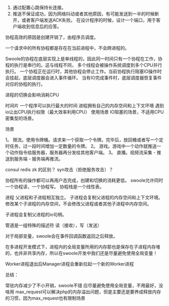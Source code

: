 1. 通过配置心跳保持长连接。
2. 推送不保证成功，因为网络抖动或者其他原因，有可能发送到一半的时候断开，或者客户端发送ACK失败。
在设计程序的时候，设计一个端口，用于客户端收到信息后的应答。


协程高效的原因是创建开销了，由程序员调度。

一个请求中的所有协程都是存在在当前进程中，不会跨进程的。


Swoole的协程在底层实现上是单线程的，因此同一时间只有一个协程在工作，协程的执行是串行的。这与线程不同，
多个线程会被操作系统调度到多个CPU并行执行。
一个协程正在运行时，其他协程会停止工作。当前协程执行阻塞IO操作时会挂起，底层调度器会进入事件循环。
当有IO完成事件时，底层调度器恢复事件对应的协程的执行。


进程的切换会影响消耗CPU

时间片  一个程序可以执行最大的时间
进程拥有自己的内存空间和上下文环境
遇到io让出CPU执行权限（最大效率利用CPU）
使用场景  IO阻塞的场景，不适用CPU密集型的场景。



场景

1。 限流。使用令牌桶。请求来一个获取一个令牌。完毕后，放回桶或者写一个定时任务，过一段时间增加一定数量的令牌。
2。 游戏。游戏中一个动作就推送一个动作指令给服务器，服务器再分发给其他客户端。
3。 直播。视频流采集 - 推送到服务端 -  服务端再推流。



consul redis zk 的区别？
syn攻击（拒绝服务攻击）？



协程所有的操作都可以再用户态完成，创建和切换的消耗更低。
swoole允许同时一个协程读，一个协程写。
协程栈是一个线性表。

进程
父进程和子进程相互独立。
子进程会复制父进程的内存空间和上下文环境。
修改某个子进程的内存空间，不会修改父进程或者其他子进程中内存空间。

子进程会复制父进程的io句柄。


管道是一组特殊的描述符
读（接收），写（发送）



对于局部变量，swoole会在事件回调函数返回之后释放。

在多进程开发模式下，进程内的全局变量所用的内存那也是保存在子进程内存堆的，也并非共享内存，所以在swoole开发中我们还是尽量避免使用全局变量！

Worker进程退出后Manager进程会重新拉起一个新的Worker进程


总结：

常驻内存减少了不小开销，swoole不错
应尽量避免使用全局变量，不用最好，没啥用
max_request可以解决php的内存溢出问题，但是主要还是要养成释放内存的习惯，因为max_request也有限制场景


